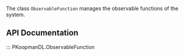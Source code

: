 
The class `ObservableFunction` manages the observable functions of the system.

## API Documentation

::: PKoopmanDL.ObservableFunction
